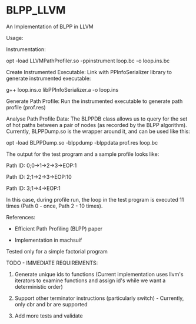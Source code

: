 # BLPP_LLVM
An Implementation of BLPP in LLVM

Usage:

Instrumentation:

opt -load LLVMPathProfiler.so -ppinstrument loop.bc -o loop.ins.bc

Create Instrumented Executable: Link with PPInfoSerializer library to generate instrumented executable:

g++ loop.ins.o libPPInfoSerializer.a -o loop.ins

Generate Path Profile: Run the instrumented executable to generate path profile (prof.res)

Analyse Path Profile Data: The BLPPDB class allows us to query for the set of hot paths between a pair of nodes (as recorded by the BLPP algorithm). Currently, BLPPDump.so is the wrapper around it, and can be used like this:

opt -load BLPPDump.so -blppdump -blppdata prof.res loop.bc

The output for the test program and a sample profile looks like:

Path ID: 0;0->1->2->3->EOP:1

Path ID: 2;1->2->3->EOP:10

Path ID: 3;1->4->EOP:1

In this case, during profile run, the loop in the test program is executed 11 times (Path 0 - once, Path 2 - 10 times).


References:

* Efficient Path Profiling (BLPP) paper

* Implementation in machsuif

Tested only for a simple factorial program

TODO - IMMEDIATE REQUIREMENTS:

1) Generate unique ids to functions (Current implementation uses llvm's iterators to examine functions and assign id's while we want a deterministic order)

2) Support other terminator instructions (particularly switch) - Currently, only cbr and br are supported

3) Add more tests and validate
